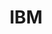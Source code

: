 ---
company_name: "IBM"
logo: "/images/sponsors/ibm_security.jpg"
title: "IBM"
company_url: "https://www.ibm.com"
---
